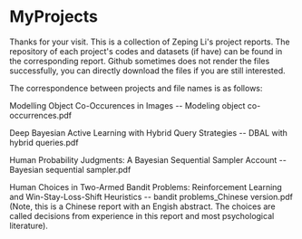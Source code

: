 # MyProjects
Thanks for your visit. This is a collection of Zeping Li's project reports. The repository of each project's codes and datasets (if have) can be found in the corresponding report. Github sometimes does not render the files successfully, you can directly download the files if you are still interested.

The correspondence between projects and file names is as follows:

Modelling Object Co-Occurences in Images -- Modeling object co-occurrences.pdf

Deep Bayesian Active Learning with Hybrid Query Strategies -- DBAL with hybrid queries.pdf

Human Probability Judgments: A Bayesian Sequential Sampler Account -- Bayesian sequential sampler.pdf

Human Choices in Two-Armed Bandit Problems: Reinforcement Learning and Win-Stay-Loss-Shift Heuristics -- bandit problems_Chinese version.pdf (Note, this is a Chinese report with an Engish abstract. The choices are called decisions from experience in this report and most psychological literature).
